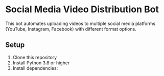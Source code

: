 
# Social Media Video Distribution Bot

This bot automates uploading videos to multiple social media platforms (YouTube, Instagram, Facebook) with different format options.

## Setup

1. Clone this repository
2. Install Python 3.8 or higher
3. Install dependencies:
